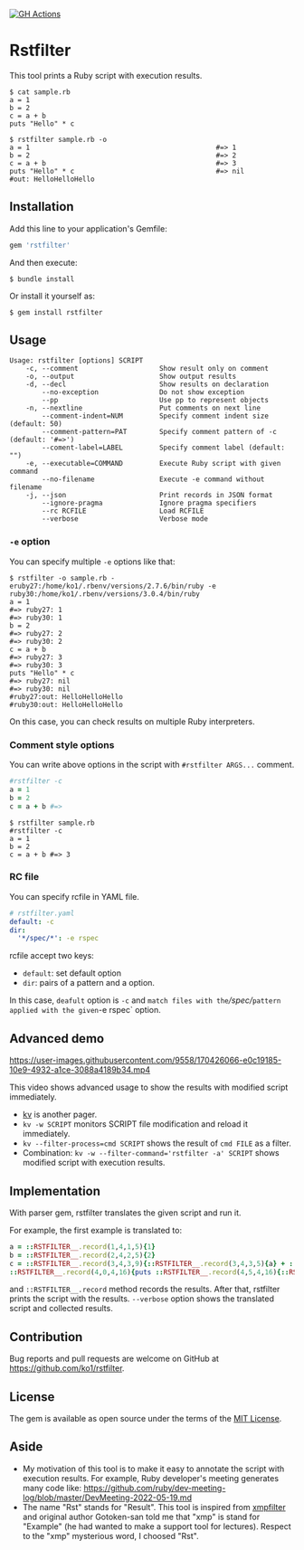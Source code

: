 [![GH Actions](https://github.com/ko1/rstfilter/actions/workflows/ruby.yml/badge.svg)](https://github.com/ko1/rstfilter/actions/workflows/ruby.yml)

# Rstfilter

This tool prints a Ruby script with execution results.

```
$ cat sample.rb
a = 1
b = 2
c = a + b
puts "Hello" * c

$ rstfilter sample.rb -o
a = 1                                              #=> 1
b = 2                                              #=> 2
c = a + b                                          #=> 3
puts "Hello" * c                                   #=> nil
#out: HelloHelloHello
```

## Installation

Add this line to your application's Gemfile:

```ruby
gem 'rstfilter'
```

And then execute:

    $ bundle install

Or install it yourself as:

    $ gem install rstfilter

## Usage

```
Usage: rstfilter [options] SCRIPT
    -c, --comment                    Show result only on comment
    -o, --output                     Show output results
    -d, --decl                       Show results on declaration
        --no-exception               Do not show exception
        --pp                         Use pp to represent objects
    -n, --nextline                   Put comments on next line
        --comment-indent=NUM         Specify comment indent size (default: 50)
        --comment-pattern=PAT        Specify comment pattern of -c (default: '#=>')
        --coment-label=LABEL         Specify comment label (default: "")
    -e, --executable=COMMAND         Execute Ruby script with given command
        --no-filename                Execute -e command without filename
    -j, --json                       Print records in JSON format
        --ignore-pragma              Ignore pragma specifiers
        --rc RCFILE                  Load RCFILE
        --verbose                    Verbose mode
```

### `-e` option

You can specify multiple `-e` options like that:

```
$ rstfilter -o sample.rb -eruby27:/home/ko1/.rbenv/versions/2.7.6/bin/ruby -e ruby30:/home/ko1/.rbenv/versions/3.0.4/bin/ruby
a = 1
#=> ruby27: 1
#=> ruby30: 1
b = 2
#=> ruby27: 2
#=> ruby30: 2
c = a + b
#=> ruby27: 3
#=> ruby30: 3
puts "Hello" * c
#=> ruby27: nil
#=> ruby30: nil
#ruby27:out: HelloHelloHello
#ruby30:out: HelloHelloHello
```

On this case, you can check results on multiple Ruby interpreters.

### Comment style options

You can write above options in the script with `#rstfilter ARGS...` comment.

```ruby
#rstfilter -c
a = 1
b = 2
c = a + b #=>
```

```
$ rstfilter sample.rb
#rstfilter -c
a = 1
b = 2
c = a + b #=> 3
```

### RC file

You can specify rcfile in YAML file.

```yaml
# rstfilter.yaml
default: -c
dir:
  '*/spec/*': -e rspec
```

rcfile accept two keys:

* `default`: set default option
* `dir`: pairs of a pattern and a option.

In this case, `deafult` option is `-c` and ` match files with the `*/spec/*` pattern applied with the given `-e rspec` option.

## Advanced demo

https://user-images.githubusercontent.com/9558/170426066-e0c19185-10e9-4932-a1ce-3088a4189b34.mp4

This video shows advanced usage to show the results with modified script immediately.

* [kv](https://rubygems.org/gems/kv) is another pager.
* `kv -w SCRIPT` monitors SCRIPT file modification and reload it immediately.
* `kv --filter-process=cmd SCRIPT` shows the result of `cmd FILE` as a filter.
* Combination: `kv -w --filter-command='rstfilter -a' SCRIPT` shows modified script with execution results.

## Implementation

With parser gem, rstfilter translates the given script and run it.

For example, the first example is translated to:

```ruby
a = ::RSTFILTER__.record(1,4,1,5){1}
b = ::RSTFILTER__.record(2,4,2,5){2}
c = ::RSTFILTER__.record(3,4,3,9){::RSTFILTER__.record(3,4,3,5){a} + ::RSTFILTER__.record(3,8,3,9){b}}
::RSTFILTER__.record(4,0,4,16){puts ::RSTFILTER__.record(4,5,4,16){::RSTFILTER__.record(4,5,4,12){"Hello"} * ::RSTFILTER__.record(4,15,4,16){c}}}
```

and `::RSTFILTER__.record` method records the results. After that, rstfilter prints the script with the results.
`--verbose` option shows the translated script and collected results.

## Contribution

Bug reports and pull requests are welcome on GitHub at https://github.com/ko1/rstfilter.

## License

The gem is available as open source under the terms of the [MIT License](https://opensource.org/licenses/MIT).

## Aside

* My motivation of this tool is to make it easy to annotate the script with execution results. For example, Ruby developer's meeting generates many code like: https://github.com/ruby/dev-meeting-log/blob/master/DevMeeting-2022-05-19.md
* The name "Rst" stands for "Result". This tool is inspired from [xmpfilter](https://github.com/rcodetools/rcodetools/blob/master/lib/rcodetools/xmpfilter.rb) and original author Gotoken-san told me that "xmp" is stand for "Example" (he had wanted to make a support tool for lectures). Respect to the "xmp" mysterious word, I choosed "Rst".
